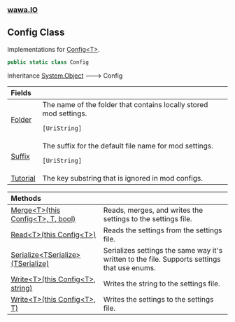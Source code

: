### [wawa.IO](wawa.IO.md 'wawa.IO')

## Config Class

Implementations for [Config&lt;T&gt;](Config{T}.md 'wawa.IO.Config<T>').

```csharp
public static class Config
```

Inheritance [System.Object](https://docs.microsoft.com/en-us/dotnet/api/System.Object 'System.Object') &#129106; Config

| Fields | |
| :--- | :--- |
| [Folder](Config.Folder.md 'wawa.IO.Config.Folder') | The name of the folder that contains locally stored mod settings.<p/>`[UriString]` |
| [Suffix](Config.Suffix.md 'wawa.IO.Config.Suffix') | The suffix for the default file name for mod settings.<p/>`[UriString]` |
| [Tutorial](Config.Tutorial.md 'wawa.IO.Config.Tutorial') | The key substring that is ignored in mod configs. |

| Methods | |
| :--- | :--- |
| [Merge&lt;T&gt;(this Config&lt;T&gt;, T, bool)](Config.Merge{T}(Config{T},T,bool).md 'wawa.IO.Config.Merge<T>(this wawa.IO.Config<T>, T, bool)') | Reads, merges, and writes the settings to the settings file. |
| [Read&lt;T&gt;(this Config&lt;T&gt;)](Config.Read{T}(Config{T}).md 'wawa.IO.Config.Read<T>(this wawa.IO.Config<T>)') | Reads the settings from the settings file. |
| [Serialize&lt;TSerialize&gt;(TSerialize)](Config.Serialize{TSerialize}(TSerialize).md 'wawa.IO.Config.Serialize<TSerialize>(TSerialize)') | Serializes settings the same way it's written to the file. Supports settings that use enums. |
| [Write&lt;T&gt;(this Config&lt;T&gt;, string)](Config.Write{T}(Config{T},string).md 'wawa.IO.Config.Write<T>(this wawa.IO.Config<T>, string)') | Writes the string to the settings file. |
| [Write&lt;T&gt;(this Config&lt;T&gt;, T)](Config.Write{T}(Config{T},T).md 'wawa.IO.Config.Write<T>(this wawa.IO.Config<T>, T)') | Writes the settings to the settings file. |
